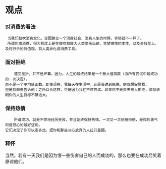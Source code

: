 # 观点

### 对消费的看法
```
 当我们鼓吹消费文化，企图建立一个消费社会、消费人生的时候，事情就不一样了。
 所谓刺激消费，很大程度上是在鼓吹和放大人类享乐纵欲、贪婪懒惰的本性，以及金钱至上、及时行乐的价值观，将人类异化成消费工具。
```

### 面对拒绝
```
    遭受挫折，并不是坏事。因为，人生的最终结果是一个极大值函数（由所有尝试中最成功的一次决定），
而不是一个平均值函数。即使现在，我每天在生活中，还是会遭到拒绝。朋友想安慰我，
但是我却要告诉他：之所以会这样，只是因为我在不停尝试。如果你不是每天被人拒绝，那就说明你的人生目标不够远大。
```

### 保持热情
```
    所谓成功，就是不停地经历失败，并且始终保持热情。一次又一次地被拒绝，是你的勇气和进取心的最好证明。
它们决定了你可以走多远，把你和那些决心放弃的人拉开差距。
```
### 释怀
当然，若有一天我们是因为恨一些伤害自己的人而成功的，那么也要在成功后笑着原谅他们。